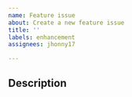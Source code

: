 ```yaml
---
name: Feature issue
about: Create a new feature issue
title: ''
labels: enhancement
assignees: jhonny17

---
```


## Description
